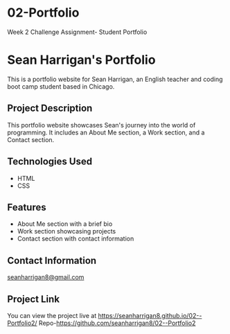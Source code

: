 # 02-Portfolio
Week 2 Challenge Assignment- Student Portfolio

# Sean Harrigan's Portfolio

This is a portfolio website for Sean Harrigan, an English teacher and coding boot camp student based in Chicago.

## Project Description

This portfolio website showcases Sean's journey into the world of programming. It includes an About Me section, a Work section, and a Contact section.

## Technologies Used

- HTML
- CSS

## Features

- About Me section with a brief bio
- Work section showcasing projects
- Contact section with contact information

## Contact Information

seanharrigan8@gmail.com

## Project Link

You can view the project live at https://seanharrigan8.github.io/02--Portfolio2/
Repo-https://github.com/seanharrigan8/02--Portfolio2
